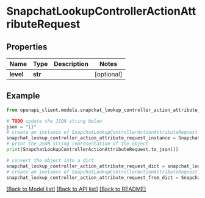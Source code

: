 # SnapchatLookupControllerActionAttributeRequest


## Properties

Name | Type | Description | Notes
------------ | ------------- | ------------- | -------------
**level** | **str** |  | [optional] 

## Example

```python
from openapi_client.models.snapchat_lookup_controller_action_attribute_request import SnapchatLookupControllerActionAttributeRequest

# TODO update the JSON string below
json = "{}"
# create an instance of SnapchatLookupControllerActionAttributeRequest from a JSON string
snapchat_lookup_controller_action_attribute_request_instance = SnapchatLookupControllerActionAttributeRequest.from_json(json)
# print the JSON string representation of the object
print(SnapchatLookupControllerActionAttributeRequest.to_json())

# convert the object into a dict
snapchat_lookup_controller_action_attribute_request_dict = snapchat_lookup_controller_action_attribute_request_instance.to_dict()
# create an instance of SnapchatLookupControllerActionAttributeRequest from a dict
snapchat_lookup_controller_action_attribute_request_from_dict = SnapchatLookupControllerActionAttributeRequest.from_dict(snapchat_lookup_controller_action_attribute_request_dict)
```
[[Back to Model list]](../README.md#documentation-for-models) [[Back to API list]](../README.md#documentation-for-api-endpoints) [[Back to README]](../README.md)


